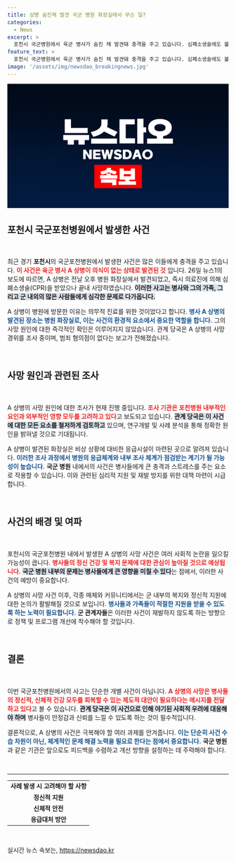 ```yaml
---
title: 상병 숨진채 발견 국군 병원 화장실에서 무슨 일?
categories:
  - News
excerpt: >
  포천시 국군병원에서 육군 병사가 숨진 채 발견돼 충격을 주고 있습니다. 심폐소생술에도 불구하고 사망에 이른 그는 진료를 받기 위해 병원을 방문한 것으로 알려지며, 사망 경위에 대한 조사 진행 중입니다.
feature_text: >
  포천시 국군병원에서 육군 병사가 숨진 채 발견돼 충격을 주고 있습니다. 심폐소생술에도 불구하고 사망에 이른 그는 진료를 받기 위해 병원을 방문한 것으로 알려지며, 사망 경위에 대한 조사 진행 중입니다.
image: '/assets/img/newsdao_breakingnews.jpg'
---
```


<p><img src="/assets/img/newsdao_breakingnews.jpg" alt="ranknews 속보" /></p>

<h2 data-ke-size="size26">포천시 국군포천병원에서 발생한 사건</h2>

<p data-ke-size="size16">&nbsp;</p>

<p data-ke-size="size16">최근 경기 <b>포천시</b>의 국군포천병원에서 발생한 사건은 많은 이들에게 충격을 주고 있습니다. <b><span style="color: #ee2323;">이 사건은 육군 병사 A 상병이 의식이 없는 상태로 발견된 것</span></b> 입니다. 26일 뉴스1의 보도에 따르면, A 상병은 전날 오후 병원 화장실에서 발견되었고, 즉시 의료진에 의해 심폐소생술(CPR)을 받았으나 끝내 사망하였습니다. <b><span style="background-color: #21538527;">이러한 사고는 병사와 그의 가족, 그리고 군 내외의 많은 사람들에게 심각한 문제로 다가옵니다.</span></b></p>

<p data-ke-size="size16">A 상병이 병원에 방문한 이유는 의무적 진료를 위한 것이었다고 합니다. <b><span style="color: #1a5490;">병사 A 상병의 발견된 장소는 병원 화장실로, 이는 사건의 환경적 요소에서 중요한 역할을 합니다.</span></b> 그의 사망 원인에 대한 즉각적인 확인은 이루어지지 않았습니다. 관계 당국은 A 상병의 사망 경위를 조사 중이며, 범죄 혐의점이 없다는 보고가 전해졌습니다.</p>

<p data-ke-size="size16">&nbsp;</p>

<h2 data-ke-size="size26">사망 원인과 관련된 조사</h2>

<p data-ke-size="size16">&nbsp;</p>

<p data-ke-size="size16">A 상병의 사망 원인에 대한 조사가 현재 진행 중입니다. <b><span style="color: #ee2323;">조사 기관은 포천병원 내부적인 요인과 외부적인 영향 모두를 고려하고 있다</span></b>고 보도되고 있습니다. <b><span style="background-color: #21538527;">관계 당국은 이 사건에 대한 모든 요소를 철저하게 검토하고</span></b> 있으며, 연구개발 및 사례 분석을 통해 정확한 원인을 밝혀낼 것으로 기대됩니다.</p>

<p data-ke-size="size16">A 상병이 발견된 화장실은 비상 상황에 대비한 응급시설이 마련된 곳으로 알려져 있습니다. <b><span style="color: #1a5490;">이러한 조사 과정에서 병원의 응급체계와 내부 조사 체계가 점검받는 계기가 될 가능성이 높습니다.</span></b> <b>국군 병원</b> 내에서의 사건은 병사들에게 큰 충격과 스트레스를 주는 요소로 작용할 수 있습니다. 이와 관련된 심리적 지원 및 재발 방지를 위한 대책 마련이 시급합니다.</p>

<p data-ke-size="size16">&nbsp;</p>

<h2 data-ke-size="size26">사건의 배경 및 여파</h2>

<p data-ke-size="size16">&nbsp;</p>

<p data-ke-size="size16">포천시의 국군포천병원 내에서 발생한 A 상병의 사망 사건은 여러 사회적 논란을 일으킬 가능성이 큽니다. <b><span style="color: #ee2323;">병사들의 정신 건강 및 복지 문제에 대한 관심이 높아질 것으로 예상됩니다.</span></b> <b><span style="background-color: #21538527;">국군 병원 내부의 문제는 병사들에게 큰 영향을 미칠 수 있다</span></b>는 점에서, 이러한 사건의 예방이 중요합니다.</p>

<p data-ke-size="size16">A 상병의 사망 사건 이후, 각종 매체와 커뮤니티에서는 군 내부의 복지와 정신적 지원에 대한 논의가 활발해질 것으로 보입니다. <b><span style="color: #1a5490;">병사들과 가족들이 적절한 지원을 받을 수 있도록 하는 노력이 필요합니다.</span></b> <b>군 관계자들</b>은 이러한 사건이 재발하지 않도록 하는 방향으로 정책 및 프로그램 개선에 착수해야 할 것입니다.</p>

<p data-ke-size="size16">&nbsp;</p>

<h2 data-ke-size="size26">결론</h2>

<p data-ke-size="size16">&nbsp;</p>

<p data-ke-size="size16">이번 국군포천병원에서의 사고는 단순한 개별 사건이 아닙니다. <b><span style="color: #ee2323;">A 상병의 사망은 병사들의 정신적, 신체적 건강 모두를 회복할 수 있는 제도적 대안이 필요하다는 메시지를 전달하고 있다</span></b>고 볼 수 있습니다. <b><span style="background-color: #21538527;">관계 당국은 이 사건으로 인해 야기된 사회적 우려에 대응해야 하며</span></b> 병사들이 안정감과 신뢰를 느낄 수 있도록 하는 것이 필수적입니다.</p>

<p data-ke-size="size16">결론적으로, A 상병의 사건은 극복해야 할 여러 과제를 안겨줍니다. <b><span style="color: #1a5490;">이는 단순히 사건 수습 차원이 아닌, 체계적인 문제 해결 노력을 필요로 한다는 점에서 중요합니다.</span></b> <b>국군 병원</b>과 같은 기관은 앞으로도 피드백을 수렴하고 개선 방향을 설정하는 데 주력해야 합니다.</p>

<p data-ke-size="size16">&nbsp;</p>

<hr />

<table style="width: 100%; border-collapse: collapse;">
    <tr>
        <td style="text-align: center; height: 17px;"><b>사례 발생 시 고려해야 할 사항</b></td>
    </tr>
    <tr>
        <td style="text-align: center; height: 17px;"><b>정신적 지원</b></td>
    </tr>
    <tr>
        <td style="text-align: center; height: 17px;"><b>신체적 안전</b></td>
    </tr>
    <tr>
        <td style="text-align: center; height: 17px;"><b>응급대처 방안</b></td>
    </tr>
</table>

<p data-ke-size="size16">&nbsp;</p>
실시간 뉴스 속보는, <a href="https://newsdao.kr" rel="dofollow">https://newsdao.kr</a>


